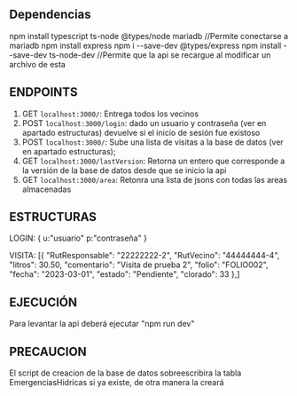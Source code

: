 ## Dependencias

npm install typescript ts-node @types/node mariadb //Permite conectarse a mariadb
npm install express
npm i --save-dev @types/express
npm install --save-dev ts-node-dev //Permite que la api se recargue al modificar un archivo de esta

## ENDPOINTS

1. GET `localhost:3000/`: Entrega todos los vecinos
2. POST `localhost:3000/login`: dado un usuario y contraseña (ver en apartado estructuras) devuelve si el inicio de sesión fue existoso
3. POST `localhost:3000/`: Sube una lista de visitas a la base de datos (ver en apartado estructuras);
4. GET `localhost:3000/lastVersion`: Retorna un entero que corresponde a la versión de la base de datos desde que se inicio la api
5. GET `localhost:3000/area`: Retonra una lista de jsons con todas las areas almacenadas
## ESTRUCTURAS

LOGIN: 
{
    u:"usuario"
    p:"contraseña"
}

VISITA:
[{
    "RutResponsable": "22222222-2",
    "RutVecino": "44444444-4",
    "litros": 30.50,
    "comentario": "Visita de prueba 2",
    "folio": "FOLIO002",
    "fecha": "2023-03-01",
    "estado": "Pendiente",
    "clorado": 33
},]


## EJECUCIÓN

Para levantar la api deberá ejecutar "npm run dev"

## PRECAUCION

El script de creacion de la base de datos sobreescribira la tabla EmergenciasHidricas si ya existe,
de otra manera la creará